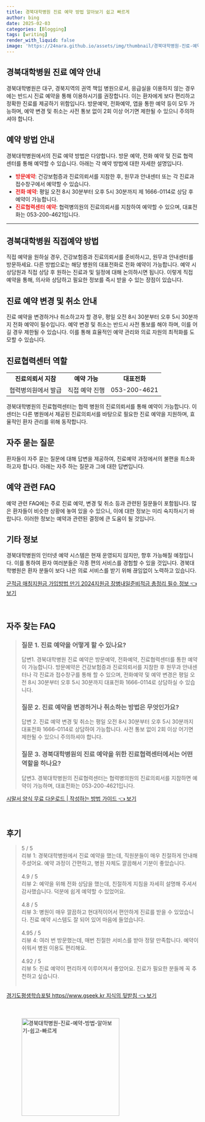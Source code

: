 ```yaml
---
title: 경북대학병원 진료 예약 방법 알아보기 쉽고 빠르게
author: bing
date: 2025-02-03
categories: [Blogging]
tags: [writing]
render_with_liquid: false
image: 'https://24nara.github.io/assets/img/thumbnail/경북대학병원-진료-예약-방법-알아보기-쉽고-빠르게.webp'
---
```



<h2 id='경북대학병원_진료예약_안내'>경북대학병원 진료 예약 안내</h2>

<p>경북대학병원은 대구, 경북지역의 권역 책임 병원으로서, 응급실을 이용하지 않는 경우에는 반드시 진료 예약을 통해 이용하시기를 권장합니다. 이는 환자에게 보다 편리하고 정확한 진료를 제공하기 위함입니다. 방문예약, 전화예약, 앱을 통한 예약 등이 모두 가능하며, 예약 변경 및 취소는 사전 통보 없이 2회 이상 어기면 제한될 수 있으니 주의하셔야 합니다.</p>

<h2 id='예약_방법_안내'>예약 방법 안내</h2>

<p>경북대학병원에서의 진료 예약 방법은 다양합니다. 방문 예약, 전화 예약 및 진료 협력 센터를 통해 예약할 수 있습니다. 아래는 각 예약 방법에 대한 자세한 설명입니다.</p>

<ul>
    <li><b><span style="color: #ee2323;">방문예약</span></b>: 건강보험증과 진료의뢰서를 지참한 후, 원무과 안내센터 또는 각 진료과 접수창구에서 예약할 수 있습니다.</li>
    <li><b><span style="color: #ee2323;">전화 예약</span></b>: 평일 오전 8시 30분부터 오후 5시 30분까지 제 1666-0114로 상담 후 예약이 가능합니다.</li>
    <li><b><span style="color: #ee2323;">진료협력센터 예약</span></b>: 협력병의원의 진료의뢰서를 지참하여 예약할 수 있으며, 대표전화는 053-200-4621입니다.</li>
</ul>

<hr />

<h2 id='경북대학병원_직접예약_방법'>경북대학병원 직접예약 방법</h2>

<p>직접 예약을 원하실 경우, 건강보험증과 진료의뢰서를 준비하시고, 원무과 안내센터를 방문하세요. 다른 방법으로는 해당 병원의 대표전화로 전화 예약이 가능합니다. 예약 시 상담원과 직접 상담 후 원하는 진료과 및 일정에 대해 논의하시면 됩니다. 이렇게 직접 예약을 통해, 의사와 상담하고 필요한 정보를 즉시 받을 수 있는 장점이 있습니다.</p>

<h2 id='진료예약_변경_및_취소_안내'>진료 예약 변경 및 취소 안내</h2>

<p>진료 예약을 변경하거나 취소하고자 할 경우, 평일 오전 8시 30분부터 오후 5시 30분까지 전화 예약이 필수입니다. 예약 변경 및 취소는 반드시 사전 통보를 해야 하며, 이를 어길 경우 제한될 수 있습니다. 이를 통해 효율적인 예약 관리와 의료 자원의 최적화를 도모할 수 있습니다.</p>

<h2 id='진료협력센터_역할'>진료협력센터 역할</h2>

<table>
    <tr>
        <td style="text-align: center; height: 17px;"><b>진료의뢰서 지참</b></td>
        <td style="text-align: center; height: 17px;"><b>예약 가능</b></td>
        <td style="text-align: center; height: 17px;"><b>대표전화</b></td>
    </tr>
    <tr>
        <td style="text-align: center; height: 17px;">협력병의원에서 발급</td>
        <td style="text-align: center; height: 17px;">직접 예약 진행</td>
        <td style="text-align: center; height: 17px;">053-200-4621</td>
    </tr>
</table>

<p>경북대학병원의 진료협력센터는 협력 병원의 진료의뢰서를 통해 예약이 가능합니다. 이 센터는 다른 병원에서 제공된 진료의뢰서를 바탕으로 필요한 진료 예약을 지원하며, 효율적인 환자 관리를 위해 동작합니다.</p>

<h2 id='자주_묻는_질문'>자주 묻는 질문</h2>

<p>환자들이 자주 묻는 질문에 대해 답변을 제공하여, 진료예약 과정에서의 불편을 최소화하고자 합니다. 아래는 자주 하는 질문과 그에 대한 답변입니다.</p>

<h2 id='예약_FAQ'>예약 관련 FAQ</h2>

<p>예약 관련 FAQ에는 주로 진료 예약, 변경 및 취소 등과 관련된 질문들이 포함됩니다. 많은 환자들이 비슷한 상황에 놓여 있을 수 있으니, 이에 대한 정보는 미리 숙지하시기 바랍니다. 이러한 정보는 예약과 관련된 결정에 큰 도움이 될 것입니다.</p>

<h2 id='기타_정보'>기타 정보</h2>

<p>경북대학병원의 인터넷 예약 시스템은 현재 운영되지 않지만, 향후 가능해질 예정입니다. 이를 통하여 환자 여러분들은 각종 편의 서비스를 경험할 수 있을 것입니다. 경북대학병원은 환자 분들이 보다 나은 의료 서비스를 받기 위해 끊임없이 노력하고 있습니다.</p>


<p><a class="click-button" title="군적금 매칭지원금 가입방법 만기 2024지원금 장병내일준비적금 총정리 필수 정보" href="https://24nara.github.io/posts/%EA%B5%B0%EC%A0%81%EA%B8%88-%EB%A7%A4%EC%B9%AD%EC%A7%80%EC%9B%90%EA%B8%88-%EA%B0%80%EC%9E%85%EB%B0%A9%EB%B2%95-%EB%A7%8C%EA%B8%B0-2024%EC%A7%80%EC%9B%90%EA%B8%88-%EC%9E%A5%EB%B3%91%EB%82%B4%EC%9D%BC%EC%A4%80%EB%B9%84%EC%A0%81%EA%B8%88-%EC%B4%9D%EC%A0%95%EB%A6%AC-%ED%95%84%EC%88%98-%EC%A0%95%EB%B3%B4/" rel="dofollow">군적금 매칭지원금 가입방법 만기 2024지원금 장병내일준비적금 총정리 필수 정보 👈 보기</a></p><br>
<h2 id='자주_찾는_FAQ'>자주 찾는 FAQ</h2>
<div itemscope="" itemtype="https://schema.org/FAQPage"> 
<blockquote> 
<div itemscope="" itemprop="mainEntity" itemtype="https://schema.org/Question"> 
<h3 itemprop="name">질문 1. 진료 예약을 어떻게 할 수 있나요? </h3> 
<div itemscope="" itemprop="acceptedAnswer" itemtype="https://schema.org/Answer"> 
<span itemprop="text"> 
<p>답변1. 경북대학병원 진료 예약은 방문예약, 전화예약, 진료협력센터를 통한 예약이 가능합니다. 방문예약은 건강보험증과 진료의뢰서를 지참한 후 원무과 안내센터나 각 진료과 접수창구를 통해 할 수 있으며, 전화예약 및 예약 변경은 평일 오전 8시 30분부터 오후 5시 30분까지 대표전화 1666-0114로 상담하실 수 있습니다.</p> 
</span> 
</div> 
</div> 

<div itemscope="" itemprop="mainEntity" itemtype="https://schema.org/Question"> 
<h3 itemprop="name">질문 2. 진료 예약을 변경하거나 취소하는 방법은 무엇인가요? </h3> 
<div itemscope="" itemprop="acceptedAnswer" itemtype="https://schema.org/Answer"> 
<span itemprop="text"> 
<p>답변 2. 진료 예약 변경 및 취소는 평일 오전 8시 30분부터 오후 5시 30분까지 대표전화 1666-0114로 상담하여 가능합니다. 사전 통보 없이 2회 이상 어기면 제한될 수 있으니 주의하셔야 합니다.</p> 
</span> 
</div> 
</div> 

<div itemscope="" itemprop="mainEntity" itemtype="https://schema.org/Question"> 
<h3 itemprop="name">질문 3. 경북대학병원의 진료 예약을 위한 진료협력센터에서는 어떤 역할을 하나요?</h3> 
<div itemscope="" itemprop="acceptedAnswer" itemtype="https://schema.org/Answer"> 
<span itemprop="text"> 
<p>답변3. 경북대학병원의 진료협력센터는 협력병의원의 진료의뢰서를 지참하면 예약이 가능하며, 대표전화는 053-200-4621입니다.</p> 
</span> 
</div> 
</div> 
</blockquote> 
</div>
<p><a class="click-button" title="시말서 양식 무료 다운로드 | 작성하는 방법 가이드" href="https://24nara.github.io/posts/%EC%8B%9C%EB%A7%90%EC%84%9C-%EC%96%91%EC%8B%9D-%EB%AC%B4%EB%A3%8C-%EB%8B%A4%EC%9A%B4%EB%A1%9C%EB%93%9C-%EC%9E%91%EC%84%B1%ED%95%98%EB%8A%94-%EB%B0%A9%EB%B2%95-%EA%B0%80%EC%9D%B4%EB%93%9C/" rel="dofollow">시말서 양식 무료 다운로드 | 작성하는 방법 가이드 👈 보기</a></p><br>
<h2 id='후기'>후기</h2>
<div itemscope itemtype="https://schema.org/Product">
  <blockquote>
  <div itemprop="review" itemscope itemtype="https://schema.org/Review">
      <div itemprop="reviewRating" itemscope itemtype="https://schema.org/Rating"> <span itemprop="ratingValue">5</span> / <span itemprop="bestRating">5</span> </div>
      <span itemprop="reviewBody">리뷰 1: 경북대학병원에서 진료 예약을 했는데, 직원분들이 매우 친절하게 안내해 주셨어요. 예약 과정이 간편하고, 병원 자체도 깔끔해서 기분이 좋았습니다.</span>
  </div>
  <br>
  <div itemprop="review" itemscope itemtype="https://schema.org/Review">
      <div itemprop="reviewRating" itemscope itemtype="https://schema.org/Rating"> <span itemprop="ratingValue">4.9</span> / <span itemprop="bestRating">5</span> </div>
      <span itemprop="reviewBody">리뷰 2: 예약을 위해 전화 상담을 했는데, 친절하게 지침을 자세히 설명해 주셔서 감사했습니다. 덕분에 쉽게 예약할 수 있었어요.</span>
  </div>
  <br>
  <div itemprop="review" itemscope itemtype="https://schema.org/Review">
      <div itemprop="reviewRating" itemscope itemtype="https://schema.org/Rating"> <span itemprop="ratingValue">4.8</span> / <span itemprop="bestRating">5</span> </div>
      <span itemprop="reviewBody">리뷰 3: 병원이 매우 깔끔하고 현대적이어서 편안하게 진료를 받을 수 있었습니다. 진료 예약 시스템도 잘 되어 있어 마음에 들었습니다.</span>
  </div>
  <br>
  <div itemprop="review" itemscope itemtype="https://schema.org/Review">
      <div itemprop="reviewRating" itemscope itemtype="https://schema.org/Rating"> <span itemprop="ratingValue">4.95</span> / <span itemprop="bestRating">5</span> </div>
      <span itemprop="reviewBody">리뷰 4: 여러 번 방문했는데, 매번 친절한 서비스를 받아 정말 만족합니다. 예약이 쉬워서 병원 이용도 편리해요.</span>
  </div>
  <br>
  <div itemprop="review" itemscope itemtype="https://schema.org/Review">
      <div itemprop="reviewRating" itemscope itemtype="https://schema.org/Rating"> <span itemprop="ratingValue">4.92</span> / <span itemprop="bestRating">5</span> </div>
      <span itemprop="reviewBody">리뷰 5: 진료 예약이 편리하게 이루어져서 좋았어요. 진료가 필요한 분들께 꼭 추천하고 싶습니다.</span>
  </div>
  <br>
  </blockquote>
</div>
<p><a class="click-button" title="경기도평생학습포털 https//www.gseek.kr 지식의 뒷받침" href="https://24nara.github.io/posts/%EA%B2%BD%EA%B8%B0%EB%8F%84%ED%8F%89%EC%83%9D%ED%95%99%EC%8A%B5%ED%8F%AC%ED%84%B8-httpswww.gseek.kr-%EC%A7%80%EC%8B%9D%EC%9D%98-%EB%92%B7%EB%B0%9B%EC%B9%A8/" rel="dofollow">경기도평생학습포털 https//www.gseek.kr 지식의 뒷받침 👈 보기</a></p><br>
<figure class="image"><img src="https://24nara.github.io/assets/img/thumbnail/경북대학병원-진료-예약-방법-알아보기-쉽고-빠르게.webp" alt="경북대학병원-진료-예약-방법-알아보기-쉽고-빠르게" width="256" height="256"></figure>